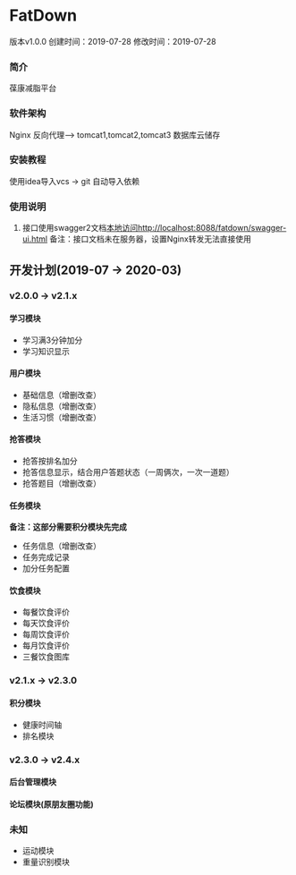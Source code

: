 # FatDown
版本v1.0.0
创建时间：2019-07-28
修改时间：2019-07-28

### 简介
葆康减脂平台

### 软件架构
Nginx 反向代理——> tomcat1,tomcat2,tomcat3
数据库云储存

### 安装教程

使用idea导入vcs -> git
自动导入依赖

### 使用说明

1. 接口使用swagger2文档[本地访问http://localhost:8088/fatdown/swagger-ui.html](http://localhost:8088/fatdown/swagger-ui.html)
备注：接口文档未在服务器，设置Nginx转发无法直接使用

## 开发计划(2019-07 -> 2020-03)

### v2.0.0 -> v2.1.x

#### 学习模块
- 学习满3分钟加分
- 学习知识显示

#### 用户模块
- 基础信息（增删改查）
- 隐私信息（增删改查）
- 生活习惯（增删改查）

#### 抢答模块
- 抢答按排名加分
- 抢答信息显示，结合用户答题状态（一周俩次，一次一道题）
- 抢答题目（增删改查）
    
#### 任务模块
**备注：这部分需要积分模块先完成**
- 任务信息（增删改查）
- 任务完成记录
- 加分任务配置

#### 饮食模块
- 每餐饮食评价
- 每天饮食评价
- 每周饮食评价
- 每月饮食评价
- 三餐饮食图库

### v2.1.x -> v2.3.0
#### 积分模块
- 健康时间轴
- 排名模块

### v2.3.0 -> v2.4.x

#### 后台管理模块

#### 论坛模块(原朋友圈功能)

### 未知

- 运动模块
- 重量识别模块